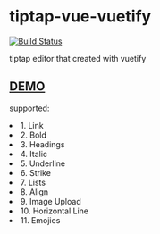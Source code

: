 # tiptap-vue-vuetify

[![Build Status]()]()


tiptap editor that created with vuetify

<h2><a href="https://mohammadyousefidev.github.io/tiptap-vue-vuetify/">DEMO</a></h2>

supported:

<li> 1. Link </li>
<li> 2. Bold </li>
<li> 3. Headings </li>
<li> 4. Italic </li>
<li> 5. Underline </li>
<li> 6. Strike </li>
<li> 7. Lists </li>
<li> 8. Align </li>
<li> 9. Image Upload </li>
<li> 10. Horizontal Line </li>
<li> 11. Emojies </li>
